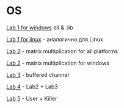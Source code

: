 # OS
[Lab 1 for windows](https://github.com/MyDum-bsu/OS/tree/main/windows/lab1) dll & .lib

[Lab 1 for linux](https://github.com/MyDum-bsu/OS/tree/main/linux/lab1) - аналогично для Linux

[Lab 2](https://github.com/MyDum-bsu/OS/tree/main/General/lab2) - matrix multiplication for all platforms

[Lab 2](https://github.com/MyDum-bsu/OS/tree/main/windows/lab2) - matrix multiplication for windows

[Lab 3](https://github.com/MyDum-bsu/OS/tree/main/General/lab3) - buffered channel

[Lab 4](https://github.com/MyDum-bsu/OS/tree/main/General/lab4) - Lab2 + Lab3

[Lab 5](https://github.com/MyDum-bsu/OS/tree/main/windows/process) - User + Killer